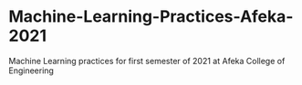 # Machine-Learning-Practices-Afeka-2021
Machine Learning practices for first semester of 2021 at Afeka College of Engineering
